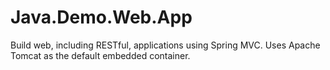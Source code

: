 # Java.Demo.Web.App
Build web, including RESTful, applications using Spring MVC. Uses Apache Tomcat as the default embedded container.

